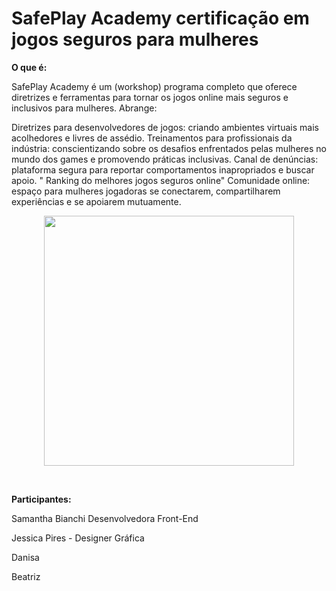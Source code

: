 # SafePlay Academy certificação em jogos seguros para mulheres

**O que é:**

SafePlay Academy é um (workshop) programa completo que oferece diretrizes e ferramentas para tornar os jogos online mais seguros e inclusivos para mulheres. Abrange:

Diretrizes para desenvolvedores de jogos: criando ambientes virtuais mais acolhedores e livres de assédio.
Treinamentos para profissionais da indústria: conscientizando sobre os desafios enfrentados pelas mulheres no mundo dos games e promovendo práticas inclusivas.
Canal de denúncias: plataforma segura para reportar comportamentos inapropriados e buscar apoio. " Ranking do melhores jogos seguros online"
Comunidade online: espaço para mulheres jogadoras se conectarem, compartilharem experiências e se apoiarem mutuamente.

<p align="center">
    <img src="img/layout.png" width="400" height="auto">
</p><br>


**Participantes:**

Samantha Bianchi Desenvolvedora Front-End

Jessica Pires - Designer Gráfica

Danisa

Beatriz